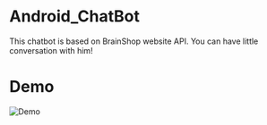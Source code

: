 # Android_ChatBot
This chatbot is based on BrainShop website API. You can have little conversation with him!
<h1>Demo</h1>

![Demo](https://user-images.githubusercontent.com/49478754/195918311-9830392a-431c-4a8f-a17f-5c90b3f0daf5.JPG)
